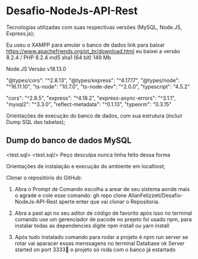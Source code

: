 # Desafio-NodeJs-API-Rest

Tecnologias utilizadas com suas respectivas versões (MySQL, Node.JS, Express.js);

Eu useu o XAMPP para amular o banco de dados link para baixar
https://www.apachefriends.org/pt_br/download.html
eu baixei a versão 8.2.4 / PHP 8.2.4 md5 sha1 (64 bit) 149 Mb

Node.JS Versão v18.13.0

"@types/cors": "^2.8.13",
"@types/express": "^4.17.17",
"@types/node": "^16.11.10",
"ts-node": "10.7.0",
"ts-node-dev": "^2.0.0",
"typescript": "4.5.2"

"cors": "^2.8.5",
"express": "^4.18.2",
"express-async-errors": "^3.1.1",
"mysql2": "^3.3.0",
"reflect-metadata": "^0.1.13",
"typeorm": "0.3.15"

Orientações de execução do banco de dados, com sua estrutura (incluir Dump SQL das tabelas);

## Dump do banco de dados MySQL

<test.sql> <test.sql/>
Peço desculpa nunca tinha feito dessa forma

Orientações de instalação e execução do ambiente em localhost;

Clonar o repositório do GitHub:

1. Abra o Prompt de Comando escolha a arear de seu sistema aonde mais o agrade
   e cole esse comando: gh repo clone AllanFelizzeti/Desafio-NodeJs-API-Rest
   aperte enter que vai clonar o Repositoria.

2. Abra a past api no seu aditor de código de favorito após isso
   no terminal comando use um gerenciador de pacode
   no prejeto foi usado npm, para instalar todas as dependencies digite
   npm install ou yarn install

3. Após tudo instalado comando para rodar a projeto é
   npm run server se rotar vai aparacer essas menssagens no terminal
   Database ok
   Server started on port 3333🚀
   o projeto só roda com o banco já estartado
